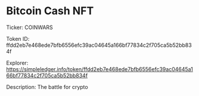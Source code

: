 # Bitcoin Cash NFT

Ticker: COINWARS

Token ID: ffdd2eb7e468ede7bfb6556efc39ac04645a166bf77834c2f705ca5b52bb834f

Explorer: https://simpleledger.info/token/ffdd2eb7e468ede7bfb6556efc39ac04645a166bf77834c2f705ca5b52bb834f

Description: The battle for crypto
